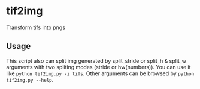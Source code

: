 # tif2img
Transform tifs into pngs

## Usage 
This script also can split img generated by split_stride or split_h & split_w arguments with two spliting modes (stride or hw(numbers)). You can use it like `python tif2img.py -i tifs`. Other arguments can be browsed by `python tif2img.py --help`.


